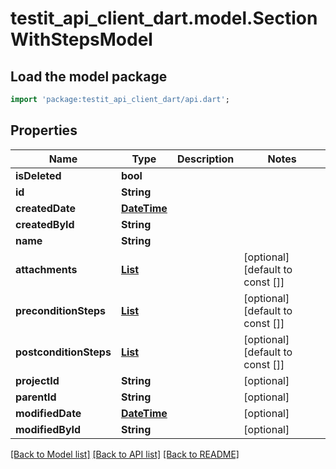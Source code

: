 # testit_api_client_dart.model.SectionWithStepsModel

## Load the model package
```dart
import 'package:testit_api_client_dart/api.dart';
```

## Properties
Name | Type | Description | Notes
------------ | ------------- | ------------- | -------------
**isDeleted** | **bool** |  | 
**id** | **String** |  | 
**createdDate** | [**DateTime**](DateTime.md) |  | 
**createdById** | **String** |  | 
**name** | **String** |  | 
**attachments** | [**List<AttachmentModel>**](AttachmentModel.md) |  | [optional] [default to const []]
**preconditionSteps** | [**List<StepModel>**](StepModel.md) |  | [optional] [default to const []]
**postconditionSteps** | [**List<StepModel>**](StepModel.md) |  | [optional] [default to const []]
**projectId** | **String** |  | [optional] 
**parentId** | **String** |  | [optional] 
**modifiedDate** | [**DateTime**](DateTime.md) |  | [optional] 
**modifiedById** | **String** |  | [optional] 

[[Back to Model list]](../README.md#documentation-for-models) [[Back to API list]](../README.md#documentation-for-api-endpoints) [[Back to README]](../README.md)


